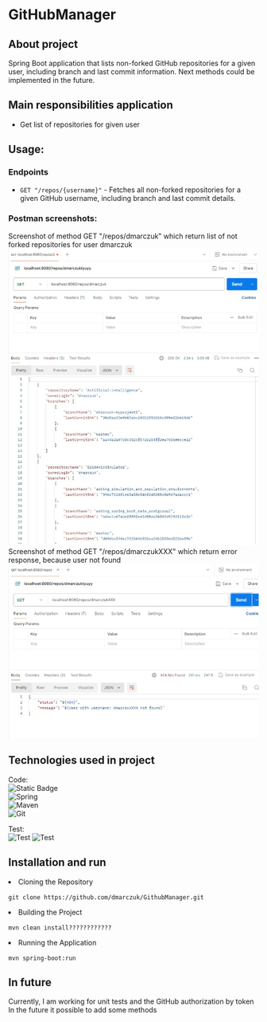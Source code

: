 # GitHubManager

## About project
Spring Boot application that lists non-forked GitHub repositories 
for a given user, including branch and last commit information. Next methods
could be implemented in the future.

## Main responsibilities application
<ul>
<li>Get list of repositories for given user</li>
</ul>

## Usage:

### Endpoints
- `GET "/repos/{username}"` - Fetches all non-forked repositories for a given GitHub username, including branch and last commit details.

### Postman screenshots:
Screenshot of method GET "/repos/dmarczuk" which return list of not forked repositories for user dmarczuk
![ListOfNotForkedRepositories.jpg](ListOfNotForkedRepositories.jpg)
Screenshot of method GET "/repos/dmarczukXXX" which return error response, because user not found
![ResponseWhenUserNotFound.jpg](ResponseWhenUserNotFound.jpg)
## Technologies used in project

Code: <br>
![Static Badge](https://img.shields.io/badge/java_17-orange?style=for-the-badge&logo=openjdk&logoColor=white)  
![Spring](https://img.shields.io/badge/spring-%236DB33F.svg?style=for-the-badge&logo=spring&logoColor=white)  
![Maven](https://img.shields.io/badge/maven-%23DD0031.svg?style=for-the-badge&logo=apachemaven&logoColor=white)  
![Git](https://img.shields.io/badge/git-%23F05033.svg?style=for-the-badge&logo=git&logoColor=white)

Test: <br>
![Test](https://img.shields.io/badge/Junit5-94BA3B?style=for-the-badge&logo=Junit5&logoColor=white)
![Test](https://img.shields.io/badge/Mockito-1FC72F?style=for-the-badge&logo=mockito&logoColor=white)
<br>

## Installation and run
<li>Cloning the Repository</li>

```
git clone https://github.com/dmarczuk/GithubManager.git
```

<li>Building the Project</li>

```
mvn clean install????????????
```

<li>Running the Application</li>

```
mvn spring-boot:run
```


## In future
Currently, I am working for unit tests and
the GitHub authorization by token
In the future it possible to add some methods

